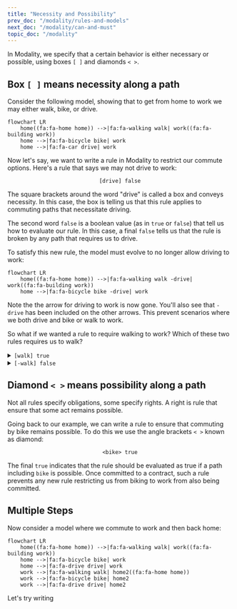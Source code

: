 ```yaml
---
title: "Necessity and Possibility"
prev_doc: "/modality/rules-and-models"
next_doc: "/modality/can-and-must"
topic_doc: "/modality"
---
```


In Modality, we specify that a certain behavior is either necessary or possible, using boxes `[ ]` and diamonds `< >`.

## Box `[ ]` means necessity along a path

Consider the following model, showing that to get from home to work we may either walk, bike, or drive.

```mermaid
flowchart LR
    home((fa:fa-home home)) -->|fa:fa-walking walk| work((fa:fa-building work))
    home -->|fa:fa-bicycle bike| work
    home -->|fa:fa-car drive| work
```

Now let's say, we want to write a rule in Modality to restrict our commute options. Here's a rule that says we may not drive to work:

<center>

`[drive] false`

</center>

The square brackets around the word "drive" is called a box and conveys necessity. In this case, the box is telling us that this rule applies to commuting paths that necessitate driving.

The second word `false` is a boolean value (as in `true` or `false`) that tell us how to evaluate our rule. In this case, a final `false` tells us that the rule is broken by any path that requires us to drive.

To satisfy this new rule, the model must evolve to no longer allow driving to work:

```mermaid
flowchart LR
    home((fa:fa-home home)) -->|fa:fa-walking walk -drive| work((fa:fa-building work))
    home -->|fa:fa-bicycle bike -drive| work
```

Note the the arrow for driving to work is now gone. You'll also see that `-drive` has been included on the other arrows. This prevent scenarios where we both drive and bike or walk to work.

So what if we wanted a rule to require walking to work? Which of these two rules requires us to walk?

<details>
<summary><code>[walk] true</code>
</summary>
<br>
<div>Sorry, wrong answer. <code>true</code> after <code>[walk]</code> means that any path including walking should be true, but it also doesn't restrict other paths.</div>
</details>

<details>
<summary><code>[-walk] false</code></summary>
<br>
<div>Great job! <code>false</code> after <code>[-walk]</code> means that any path not including walking should be false.</div>
</details>

## Diamond `< >` means possibility along a path

Not all rules specify obligations, some specify rights. A right is rule that ensure that some act remains possible.

Going back to our example, we can write a rule to ensure that commuting by bike remains possible. To do this we use the angle brackets `< >` known as diamond:

<center>

`<bike> true`

</center>

The final `true` indicates that the rule should be evaluated as true if a path including `bike` is possible. Once committed to a contract, such a rule prevents any new rule restricting us from biking to work from also being committed.

## Multiple Steps

Now consider a model where we commute to work and then back home:

```mermaid
flowchart LR
    home((fa:fa-home home)) -->|fa:fa-walking walk| work((fa:fa-building work))
    home -->|fa:fa-bicycle bike| work
    home -->|fa:fa-drive drive| work
    work -->|fa:fa-walking walk| home2((fa:fa-home home))
    work -->|fa:fa-bicycle bike| home2
    work -->|fa:fa-drive drive| home2
```

Let's try writing
